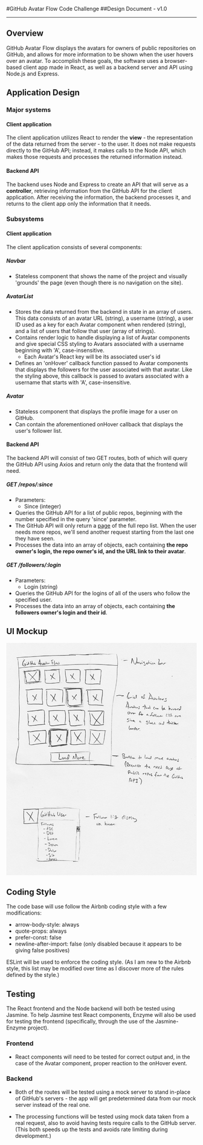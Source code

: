 #GitHub Avatar Flow Code Challenge
##Design Document - v1.0

---

## Overview
GitHub Avatar Flow displays the avatars for owners of public repositories on GitHub, and allows for more information to be shown when the user hovers over an avatar. To accomplish these goals, the software uses a browser-based client app made in React, as well as a backend server and API using Node.js and Express.

## Application Design
### Major systems

#### Client application
The client application utilizes React to render the **view** - the representation of the data returned from the server - to the user. It does not make requests directly to the GitHub API; instead, it makes calls to the Node API, which makes those requests and processes the returned information instead.

#### Backend API
The backend uses Node and Express to create an API that will serve as a **controller**, retrieving information from the GitHub API for the client application. After receiving the information, the backend processes it, and returns to the client app only the information that it needs. 

### Subsystems
#### Client application
The client application consists of several components:

##### Navbar
- Stateless component that shows the name of the project and visually 'grounds' the page (even though there is no navigation on the site).

##### AvatarList
- Stores the data returned from the backend in state in an array of users. This data consists of an avatar URL (string), a username (string), a user ID used as a key for each Avatar component when rendered (string), and a list of users that follow that user (array of strings).
- Contains render logic to handle displaying a list of Avatar components and give special CSS styling to Avatars associated with a username beginning with 'A', case-insensitive.
    - Each Avatar's React key will be its associated user's id
- Defines an 'onHover' callback function passed to Avatar components that displays the followers for the user associated with that avatar. Like the styling above, this callback is passed to avatars associated with a username that starts with 'A', case-insensitive.

##### Avatar
- Stateless component that displays the profile image for a user on GitHub.
- Can contain the aforementioned onHover callback that displays the user's follower list.

#### Backend API
The backend API will consist of two GET routes, both of which will query the GitHub API using Axios and return only the data that the frontend will need.

##### GET /repos/:since
- Parameters: 
    - Since (integer)
- Queries the GitHub API for a list of public repos, beginning with the number specified in the query 'since' parameter.
- The GitHub API will only return a [page](https://developer.github.com/v3/guides/traversing-with-pagination/) of the full repo list. When the user needs more repos, we'll send another request starting from the last one they have seen.
- Processes the data into an array of objects, each containing **the repo owner's login, the repo owner's id, and the URL link to their avatar**.

##### GET /followers/:login
- Parameters: 
    - Login (string)
- Queries the GitHub API for the logins of all of the users who follow the specified user.
- Processes the data into an array of objects, each containing **the followers owner's login and their id**.

## UI Mockup
![UI mockup](ui-mockup.jpg "UI mockup")

## Coding Style
The code base will use follow the Airbnb coding style with a few modifications:
- arrow-body-style: always
- quote-props: always
- prefer-const: false
- newline-after-import: false (only disabled because it appears to be giving false positives)

ESLint will be used to enforce the coding style.
(As I am new to the Airbnb style, this list may be modified over time as I discover more of the rules defined by the style.)

## Testing
The React frontend and the Node backend will both be tested using Jasmine. To help Jasmine test React components, Enzyme will also be used for testing the frontend (specifically, through the use of the Jasmine-Enzyme project).

### Frontend
- React components will need to be tested for correct output and, in the case of the Avatar component, proper reaction to the onHover event.

### Backend
- Both of the routes will be tested using a mock server to stand in-place of GitHub's servers - the app will get predetermined data from our mock server instead of the real one.

- The processing functions will be tested using mock data taken from a real request, also to avoid having tests require calls to the GitHub server. (This both speeds up the tests and avoids rate limiting during development.)
